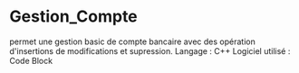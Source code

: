 # Gestion_Compte
permet une gestion basic de compte bancaire avec des opération d'insertions de modifications et supression.
Langage : C++
Logiciel utilisé : Code Block
